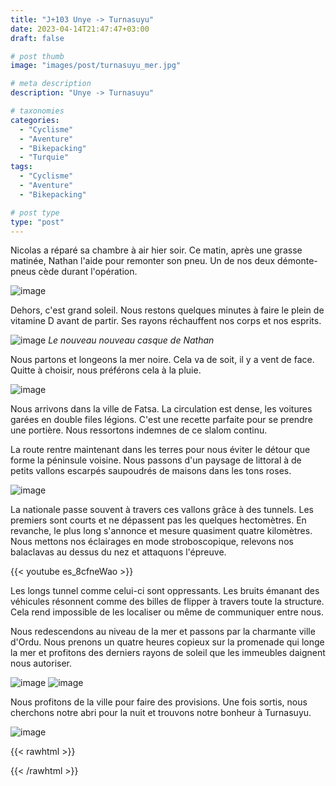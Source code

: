 ```yaml
---
title: "J+103 Unye -> Turnasuyu"
date: 2023-04-14T21:47:47+03:00
draft: false

# post thumb
image: "images/post/turnasuyu_mer.jpg"

# meta description
description: "Unye -> Turnasuyu"

# taxonomies
categories:
  - "Cyclisme" 
  - "Aventure" 
  - "Bikepacking"
  - "Turquie" 
tags:
  - "Cyclisme" 
  - "Aventure" 
  - "Bikepacking" 

# post type
type: "post"
---
```


Nicolas a réparé sa chambre à air hier soir. Ce matin, après une grasse matinée, Nathan l'aide pour remonter son pneu. Un de nos deux démonte-pneus cède durant l'opération. 

![image](../../images/post/turnasuyu_demonte.jpg)

Dehors, c'est grand soleil. Nous restons quelques minutes à faire le plein de vitamine D avant de partir. Ses rayons réchauffent nos corps et nos esprits.

![image](../../images/post/turnasuyu_casque.jpg)
_Le nouveau nouveau casque de Nathan_

Nous partons et longeons la mer noire. Cela va de soit, il y a vent de face. Quitte à choisir, nous préférons cela à la pluie. 

![image](../../images/post/turnasuyu_pano.jpg)

Nous arrivons dans la ville de Fatsa. La circulation est dense, les voitures garées en double files légions. C'est une recette parfaite pour se prendre une portière. Nous ressortons indemnes de ce slalom continu. 

La route rentre maintenant dans les terres pour nous éviter le détour que forme la péninsule voisine. Nous passons d'un paysage de littoral à de petits vallons escarpés saupoudrés de maisons dans les tons roses.

![image](../../images/post/turnasuyu_montagne.jpg)

La nationale passe souvent à travers ces vallons grâce à des tunnels. Les premiers sont courts et ne dépassent pas les quelques hectomètres. En revanche, le plus long s'annonce et mesure quasiment quatre kilomètres. Nous mettons nos éclairages en mode stroboscopique, relevons nos balaclavas au dessus du nez et attaquons l'épreuve. 

{{< youtube es_8cfneWao >}} 

Les longs tunnel comme celui-ci sont oppressants. Les bruits émanant des véhicules résonnent comme des billes de flipper à travers toute la structure. Cela rend impossible de les localiser ou même de communiquer entre nous. 

Nous redescendons au niveau de la mer et passons par la charmante ville d'Ordu. Nous prenons un quatre heures  copieux sur la promenade qui longe la mer et profitons des derniers rayons de soleil que les immeubles daignent nous autoriser. 

![image](../../images/post/turnasuyu_mer.jpg)
![image](../../images/post/turnasuyu_pont.jpg)

Nous profitons de la ville pour faire des provisions. Une fois sortis, nous cherchons notre abri pour la nuit et trouvons notre bonheur à Turnasuyu. 

![image](../../images/post/turnasuyu_camp.jpg)

{{< rawhtml >}} 
<div class="strava-embed-placeholder" data-embed-type="activity" data-embed-id="8890332294"></div><script src="https://strava-embeds.com/embed.js"></script>
{{< /rawhtml >}} 
